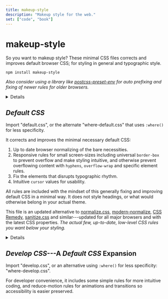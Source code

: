 ```yaml
---
title: makeup-style
description: "Makeup style for the web."
set: ["code", "book"]
---
```


# makeup-style

So you want to makeup style? These minimal CSS files corrects and improves default browser CSS; for styling in general and typographic style.

```
npm install makeup-style
```

*Also consider using a library like [postcss-preset-env][ppe] for auto prefixing and fixing of newer rules for older browsers.*

<Details>
<em slot="summary">Import examples</em>

*The files are exported from "package.json" as [ESM](https://developer.mozilla.org/en-US/docs/Web/JavaScript/Guide/Modules). The actual files are located in the "src" folder if you need the real path.*

```javascript
import "makeup-style/default.css";
import "makeup-style/develop.css";
```

Alternative files that use `:where()` for less specificity:

```javascript
import "makeup-style/where-default.css";
import "makeup-style/where-develop.css";
```

CSS import (via postcss-import or Lightning CSS):

```css
@import "makeup-style/default.css";
@import "makeup-style/develop.css";
/* Alt. files */
@import "makeup-style/where-default.css";
@import "makeup-style/where-develop.css";
```

</Details>

## *Default CSS*

Import "default.css", or the alternate "where-default.css" that uses `:where()` for less specificity.

It corrects and improves the minimal necessary default CSS:

1. Up to date browser normalizing of the bare necessities.
2. Responsive rules for small screen-sizes including universal `border-box` to prevent overflow and make styling intuitive, and otherwise prevent overflowing content with `hyphens`, `overflow-wrap` and specific element rules.
3. Fix the elements that disrupts typographic rhythm.
4. Intuitive `cursor` values for usability.

All rules are included with the mindset of this generally fixing and improving default CSS in a minimal way. It does not style headings, or what would otherwise belong in your actual theme.

This file is an updated alternative to
[normalize.css][nc],
[modern-normalize][mn],
[CSS Remedy][cr],
[sanitize.css][sc] and similar---updated for all major browsers and with the latest CSS properties.
*The actual few, up-to-date, low-level CSS rules you want below your styling.*

<Details>
<em slot="summary">Notes & Tips</em>

Margin for `<body>` is not removed. So you usually also want to style `body { margin: 0; }`.

Check browser support for properties `hyphens` and `all`, and consider automating fallbacks and polyfill with [postcss-preset-env][ppe] or similar.

To allow browsers to auto hyphenate words when text wraps, `hyphens: auto` is applied. It is not accompanied by [rules to control auto-hyphens](https://clagnut.com/blog/2395). `hyphens: manual` may be set (for some elements) on wider viewports and/or for advanced content creators who knows `shy`.

`code, kbd, samp, sub, sup` are inline elements Default CSS styles to not affect line-heights. If they are used as block-level elements though, they will be short in height since their `line-height` is adjusted. E.g., if their direct parent uses `grid` or `flex`. The solution is to redo your HTML structure (perhaps it can be more semantic?), or restyle `line-height` for these elements in this context.

`<hr>` 'border' uses `height` and `background` for a nicer border. This makes it easy to adjust and extend:

```css
hr {
	/* Gradient border */
	background-image: linear-gradient(90deg, red, blue);
	/* Change size */
	background-size: 5em 2px;
	/* Change position */
	background-position: left center;
	/* Change spacing */
	height: 2em;
}
```

</Details>

## *Develop CSS*---A <cite>Default CSS</cite> Expansion

Import "develop.css", or an alternative using `:where()` for less specificity: "where-develop.css".

For developer convenience, it includes some simple rules for more intuitive coding, and reduce-motion rules for animations and transitions so accessibility is easier preserved.


[amcr]: https://piccalil.li/blog/a-modern-css-reset/
[cc]: https://cube.fyi/
[cr]: https://github.com/jensimmons/cssremedy
[mn]: https://github.com/sindresorhus/modern-normalize
[mccr]: https://www.joshwcomeau.com/css/custom-css-reset/
[nc]: https://github.com/necolas/normalize.css/
[op]: https://open-props.style/
[sc]: https://github.com/csstools/sanitize.css
[ppe]: https://github.com/csstools/postcss-plugins/tree/main/plugin-packs/postcss-preset-env

<script>
 	import Details from "/src/lib/Details.svelte";
</script>

